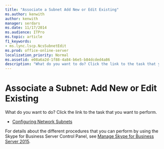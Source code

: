 ```yaml
---
title: "Associate a Subnet Add New or Edit Existing"
ms.author: kenwith
author: kenwith
manager: serdars
ms.date: 11/17/2014
ms.audience: ITPro
ms.topic: article
f1_keywords:
- ms.lync.lscp.NcsSubnetEdit
ms.prod: office-online-server
localization_priority: Normal
ms.assetid: e08a6a2d-1f88-4a84-b6e5-b84dcded4a86
description: "What do you want to do? Click the link to the task that you want to perform."
---
```


# Associate a Subnet: Add New or Edit Existing
 
What do you want to do? Click the link to the task that you want to perform.
  
- [Configuring Network Subnets](http://technet.microsoft.com/library/1ba8c4e3-fbc7-4758-88ac-d651fef17bed.aspx)
    
For details about the different procedures that you can perform by using the Skype for Business Server Control Panel, see [Manage Skype for Business Server 2015](../../manage/manage.md).

